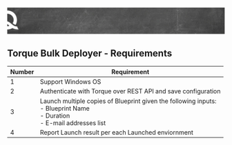 ![quali](quali.png)

## Torque Bulk Deployer - Requirements

| Number | Requirement |
| ------ | ----------- |
| 1      | Support Windows OS |
| 2      | Authenticate with Torque over REST API and save configuration |
| 3      | Launch multiple copies of Blueprint given the following inputs: <br>- Blueprint Name <br>- Duration <br>- E-mail addresses list |
| 4      | Report Launch result per each Launched enviornment|

